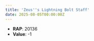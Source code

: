 ```yaml
---
title: 'Zeus''s Lightning Bolt Staff'
date: 2025-08-05T00:00:00Z
---
```

- **RAP**: 20136
- **Value**: -1
